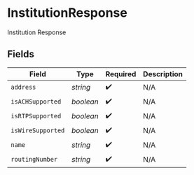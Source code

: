 # InstitutionResponse

Institution Response


## Fields

| Field              | Type               | Required           | Description        |
| ------------------ | ------------------ | ------------------ | ------------------ |
| `address`          | *string*           | :heavy_check_mark: | N/A                |
| `isACHSupported`   | *boolean*          | :heavy_check_mark: | N/A                |
| `isRTPSupported`   | *boolean*          | :heavy_check_mark: | N/A                |
| `isWireSupported`  | *boolean*          | :heavy_check_mark: | N/A                |
| `name`             | *string*           | :heavy_check_mark: | N/A                |
| `routingNumber`    | *string*           | :heavy_check_mark: | N/A                |